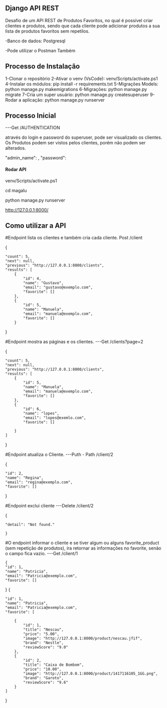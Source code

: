 ## Django API REST

Desafio de um API REST de Produtos Favoritos, no qual é possível criar clientes e produtos, sendo que cada cliente pode adicionar produtos a sua lista de produtos favoritos sem repetilos.

-Banco de dados: Postgresql

-Pode utilizar o Postman Também

## Processo de Instalação 

1-Clonar o repositório
2-Ativar o venv (VsCode): venv/Scripts/activate.ps1 
4-Instalar os módulos: pip install -r requirements.txt
5-Migrações Models: python manage.py makemigrations
6-Migrações: python manage.py migrate
7-Cria um super usuário: python manage.py createsuperuser
9-Rodar a aplicação: python manage.py runserver


## Processo Inicial 

---Get /AUTHENTICATION

através do login e password do superuser, pode ser visualizado os clientes.
Os Produtos podem ser vistos pelos clientes, porém não podem ser alterados.

  "admin_name": <admin-name>,
  "password": <password>

#### Rodar API

venv/Scripts/activate.ps1 

cd magalu

python manage.py runserver

http://127.0.0.1:8000/


## Como utilizar a API

#Endpoint lista os clientes e também cria cada cliente.
Post /client     

{

    "count": 5,
    "next": null,
    "previous": "http://127.0.0.1:8000/clients",
    "results": [
        {
            "id": 4,
            "name": "Gustavo",
            "email": "gustavo@exemplo.com",
            "favorite": []
        },
        {
            "id": 5,
            "name": "Manuela",
            "email": "manuela@exemplo.com",
            "favorite": []
        }
}

#Endpoint mostra as páginas e os clientes.
---Get /clients?page=2     

{

    "count": 5,
    "next": null,
    "previous": "http://127.0.0.1:8000/clients",
    "results": [
        {
            "id": 5,
            "name": "Manuela",
            "email": "manuela@exemplo.com",
            "favorite": []
        },
        {
            "id": 6,
            "name": "lopes",
            "email": "lopes@exemlo.com",
            "favorite": []
            
        }
    ]
}

#Endpoint atualiza o Cliente.
---Puth - Path /client/2 

{

    "id": 2,
    "name": "Regina",
    "email": "regina@exemplo.com",
    "favorite": []
    
}

 #Endpoint exclui cliente
---Delete /client/2    


  { 
  
    "detail": "Not found."
    
    }

#O endpoint informar o cliente e se tiver algum ou alguns favorite_product (sem repetição de produtos), ira retornar as informações no                                 favorite, senão o campo fica vazio. 
---Get /client/1         

    {
    "id": 1,
    "name": "Patricia",
    "email": "Patricia@exemplo.com",
    "favorite": []
 }
{

    "id": 1,    
    "name": "Patricia",    
    "email": "Patricia@exemplo.com",    
    "favorite": [
    
        {
            "id": 1,
            "title": "Nescau",
            "price": "5.00",
            "image": "http://127.0.0.1:8000/product/nescau.jfif",
            "brand": "Nestle",
            "reviewScore": "9.0"
        },
        {
            "id": 2,
            "title": "Caixa de Bombom",
            "price": "10.00",
            "image": "http://127.0.0.1:8000/product/1417116105_1GG.png",
            "brand": "Garoto",
            "reviewScore": "9.6"
        }
    ]
}

